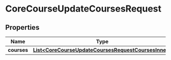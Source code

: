 

# CoreCourseUpdateCoursesRequest


## Properties

| Name | Type | Description | Notes |
|------------ | ------------- | ------------- | -------------|
|**courses** | [**List&lt;CoreCourseUpdateCoursesRequestCoursesInner&gt;**](CoreCourseUpdateCoursesRequestCoursesInner.md) |  |  |



